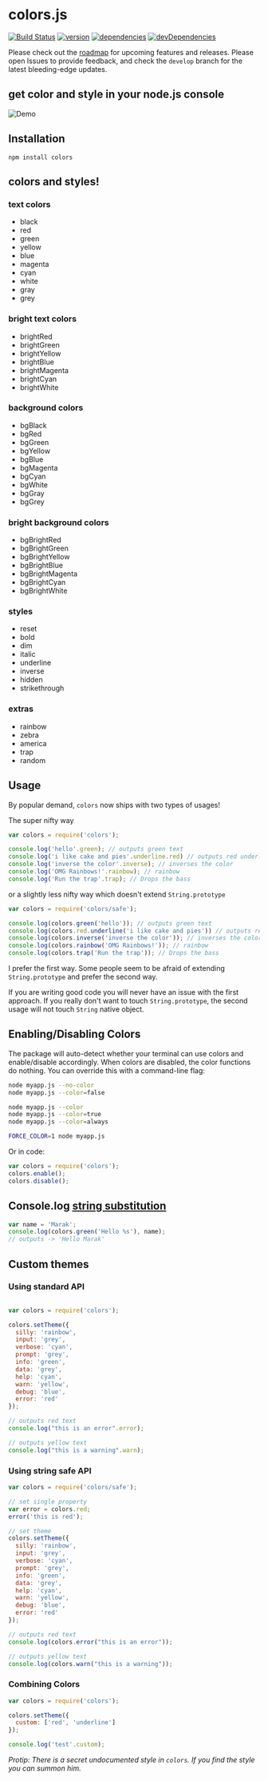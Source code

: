 # colors.js
[![Build Status](https://travis-ci.org/Marak/colors.js.svg?branch=master)](https://travis-ci.org/Marak/colors.js)
[![version](https://img.shields.io/npm/v/colors.svg)](https://www.npmjs.org/package/colors)
[![dependencies](https://david-dm.org/Marak/colors.js.svg)](https://david-dm.org/Marak/colors.js)
[![devDependencies](https://david-dm.org/Marak/colors.js/dev-status.svg)](https://david-dm.org/Marak/colors.js#info=devDependencies)

Please check out the [roadmap](ROADMAP.md) for upcoming features and releases.  Please open Issues to provide feedback, and check the `develop` branch for the latest bleeding-edge updates.
















































<extoc></extoc>

## get color and style in your node.js console

![Demo](https://raw.githubusercontent.com/Marak/colors.js/master/screenshots/colors.png)

## Installation

    npm install colors

## colors and styles!

### text colors

  - black
  - red
  - green
  - yellow
  - blue
  - magenta
  - cyan
  - white
  - gray
  - grey

### bright text colors

  - brightRed
  - brightGreen
  - brightYellow
  - brightBlue
  - brightMagenta
  - brightCyan
  - brightWhite

### background colors

  - bgBlack
  - bgRed
  - bgGreen
  - bgYellow
  - bgBlue
  - bgMagenta
  - bgCyan
  - bgWhite
  - bgGray
  - bgGrey

### bright background colors

  - bgBrightRed
  - bgBrightGreen
  - bgBrightYellow
  - bgBrightBlue
  - bgBrightMagenta
  - bgBrightCyan
  - bgBrightWhite

### styles

  - reset
  - bold
  - dim
  - italic
  - underline
  - inverse
  - hidden
  - strikethrough

### extras

  - rainbow
  - zebra
  - america
  - trap
  - random


## Usage

By popular demand, `colors` now ships with two types of usages!

The super nifty way

```js
var colors = require('colors');

console.log('hello'.green); // outputs green text
console.log('i like cake and pies'.underline.red) // outputs red underlined text
console.log('inverse the color'.inverse); // inverses the color
console.log('OMG Rainbows!'.rainbow); // rainbow
console.log('Run the trap'.trap); // Drops the bass

```

or a slightly less nifty way which doesn't extend `String.prototype`

```js
var colors = require('colors/safe');

console.log(colors.green('hello')); // outputs green text
console.log(colors.red.underline('i like cake and pies')) // outputs red underlined text
console.log(colors.inverse('inverse the color')); // inverses the color
console.log(colors.rainbow('OMG Rainbows!')); // rainbow
console.log(colors.trap('Run the trap')); // Drops the bass

```

I prefer the first way. Some people seem to be afraid of extending `String.prototype` and prefer the second way. 

If you are writing good code you will never have an issue with the first approach. If you really don't want to touch `String.prototype`, the second usage will not touch `String` native object.

## Enabling/Disabling Colors

The package will auto-detect whether your terminal can use colors and enable/disable accordingly. When colors are disabled, the color functions do nothing. You can override this with a command-line flag:

```bash
node myapp.js --no-color
node myapp.js --color=false

node myapp.js --color
node myapp.js --color=true
node myapp.js --color=always

FORCE_COLOR=1 node myapp.js
```

Or in code:

```javascript
var colors = require('colors');
colors.enable();
colors.disable();
```

## Console.log [string substitution](http://nodejs.org/docs/latest/api/console.html#console_console_log_data)

```js
var name = 'Marak';
console.log(colors.green('Hello %s'), name);
// outputs -> 'Hello Marak'
```

## Custom themes

### Using standard API

```js

var colors = require('colors');

colors.setTheme({
  silly: 'rainbow',
  input: 'grey',
  verbose: 'cyan',
  prompt: 'grey',
  info: 'green',
  data: 'grey',
  help: 'cyan',
  warn: 'yellow',
  debug: 'blue',
  error: 'red'
});

// outputs red text
console.log("this is an error".error);

// outputs yellow text
console.log("this is a warning".warn);
```

### Using string safe API

```js
var colors = require('colors/safe');

// set single property
var error = colors.red;
error('this is red');

// set theme
colors.setTheme({
  silly: 'rainbow',
  input: 'grey',
  verbose: 'cyan',
  prompt: 'grey',
  info: 'green',
  data: 'grey',
  help: 'cyan',
  warn: 'yellow',
  debug: 'blue',
  error: 'red'
});

// outputs red text
console.log(colors.error("this is an error"));

// outputs yellow text
console.log(colors.warn("this is a warning"));

```

### Combining Colors

```javascript
var colors = require('colors');

colors.setTheme({
  custom: ['red', 'underline']
});

console.log('test'.custom);
```

*Protip: There is a secret undocumented style in `colors`. If you find the style you can summon him.*
